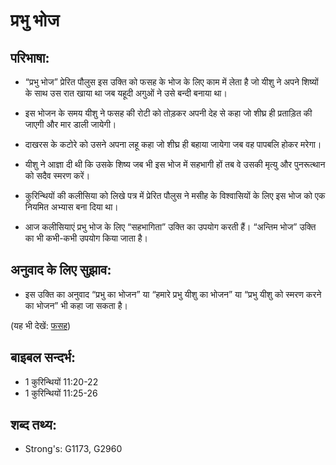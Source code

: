 # प्रभु भोज #

## परिभाषा: ##

* “प्रभु भोज” प्रेरित पौलुस इस उक्ति को फसह के भोज के लिए काम में लेता है जो यीशु ने अपने शिष्यों के साथ उस रात खाया था जब यहूदी अगुओं ने उसे बन्दी बनाया था। 

* इस भोजन के समय यीशु ने फसह की रोटी को तोड़कर अपनी देह से कहा जो शीघ्र ही प्रताड़ित की जाएगी और मार डाली जायेगी। 
* दाखरस के कटोरे को उसने अपना लहू कहा जो शीघ्र ही बहाया जायेगा जब वह पापबलि होकर मरेगा।
* यीशु ने आज्ञा दी थी कि उसके शिष्य जब भी इस भोज में सहभागी हों तब वे उसकी मृत्यु और पुनरूत्थान को सदैव स्मरण करें।
* कुरिन्थियों की कलीसिया को लिखे पत्र में प्रेरित पौलुस ने मसीह के विश्वासियों के लिए इस भोज को एक नियमित अभ्यास बना दिया था।
* आज कलीसियाएं प्रभु भोज के लिए “सहभागिता” उक्ति का उपयोग करती हैं। “अन्तिम भोज” उक्ति का भी कभी-कभी उपयोग किया जाता है।

## अनुवाद के लिए सुझाव: ##

* इस उक्ति का अनुवाद “प्रभु का भोजन” या “हमारे प्रभु यीशु का भोजन” या “प्रभु यीशु को स्मरण करने का भोजन” भी कहा जा सकता है।

(यह भी देखें: [फसह](../passover.md))

## बाइबल सन्दर्भ: ##

* 1 कुरिन्थियों 11:20-22
* 1 कुरिन्थियों 11:25-26

## शब्द तथ्य: ##

* Strong's: G1173, G2960
